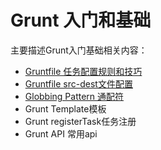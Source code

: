 # Grunt 入门和基础

主要描述Grunt入门基础相关内容：
+ [Gruntfile 任务配置规则和技巧](config_rule_skill.md)
+ [Gruntfile src-dest文件配置](src-dest.md)
+ [Globbing Pattern 通配符](globbing_pattern.md)
+ Grunt Template模板
+ Grunt registerTask任务注册
+ Grunt API 常用api